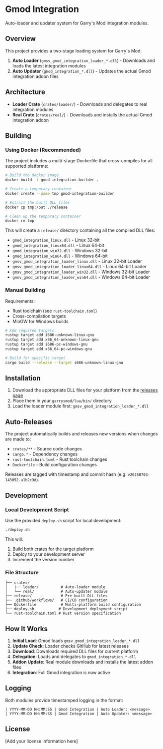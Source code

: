# Gmod Integration

Auto-loader and updater system for Garry's Mod integration modules.

## Overview

This project provides a two-stage loading system for Garry's Mod:

1. **Auto Loader** (`gmsv_gmod_integration_loader_*.dll`) - Downloads and loads the latest integration modules
2. **Auto Updater** (`gmod_integration_*.dll`) - Updates the actual Gmod integration addon files

## Architecture

-   **Loader Crate** (`crates/loader/`) - Downloads and delegates to real integration modules
-   **Real Crate** (`crates/real/`) - Downloads and installs the actual Gmod integration addon

## Building

### Using Docker (Recommended)

The project includes a multi-stage Dockerfile that cross-compiles for all supported platforms:

```bash
# Build the Docker image
docker build -t gmod-integration-builder .

# Create a temporary container
docker create --name tmp gmod-integration-builder

# Extract the built DLL files
docker cp tmp:/out ./release

# Clean up the temporary container
docker rm tmp
```

This will create a `release/` directory containing all the compiled DLL files:

-   `gmod_integration_linux.dll` - Linux 32-bit
-   `gmod_integration_linux64.dll` - Linux 64-bit
-   `gmod_integration_win32.dll` - Windows 32-bit
-   `gmod_integration_win64.dll` - Windows 64-bit
-   `gmsv_gmod_integration_loader_linux.dll` - Linux 32-bit Loader
-   `gmsv_gmod_integration_loader_linux64.dll` - Linux 64-bit Loader
-   `gmsv_gmod_integration_loader_win32.dll` - Windows 32-bit Loader
-   `gmsv_gmod_integration_loader_win64.dll` - Windows 64-bit Loader

### Manual Building

Requirements:

-   Rust toolchain (see `rust-toolchain.toml`)
-   Cross-compilation targets
-   MinGW for Windows builds

```bash
# Add required targets
rustup target add i686-unknown-linux-gnu
rustup target add x86_64-unknown-linux-gnu
rustup target add i686-pc-windows-gnu
rustup target add x86_64-pc-windows-gnu

# Build for specific target
cargo build --release --target i686-unknown-linux-gnu
```

## Installation

1. Download the appropriate DLL files for your platform from the [releases page](../../releases)
2. Place them in your `garrysmod/lua/bin/` directory
3. Load the loader module first: `gmsv_gmod_integration_loader_*.dll`

## Auto-Releases

The project automatically builds and releases new versions when changes are made to:

-   `crates/**` - Source code changes
-   `Cargo.*` - Dependency changes
-   `rust-toolchain.toml` - Rust toolchain changes
-   `Dockerfile` - Build configuration changes

Releases are tagged with timestamp and commit hash (e.g. `v20250703-143052-a1b2c3d`).

## Development

### Local Development Script

Use the provided `deploy.sh` script for local development:

```bash
./deploy.sh
```

This will:

1. Build both crates for the target platform
2. Deploy to your development server
3. Increment the version number

### File Structure

```
├── crates/
│   ├── loader/          # Auto-loader module
│   └── real/            # Auto-updater module
├── release/             # Pre-built DLL files
├── .github/workflows/   # CI/CD configuration
├── Dockerfile           # Multi-platform build configuration
├── deploy.sh           # Development deployment script
└── rust-toolchain.toml # Rust version specification
```

## How It Works

1. **Initial Load**: Gmod loads `gmsv_gmod_integration_loader_*.dll`
2. **Update Check**: Loader checks GitHub for latest releases
3. **Download**: Downloads required DLL files for current platform
4. **Delegation**: Loads and delegates to `gmod_integration_*.dll`
5. **Addon Update**: Real module downloads and installs the latest addon files
6. **Integration**: Full Gmod integration is now active

## Logging

Both modules provide timestamped logging in the format:

```
| YYYY-MM-DD HH:MM:SS | Gmod Integration | Auto Loader: <message>
| YYYY-MM-DD HH:MM:SS | Gmod Integration | Auto Updater: <message>
```

## License

[Add your license information here]

